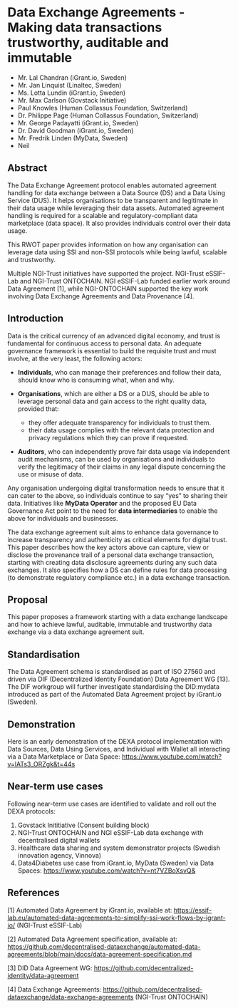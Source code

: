 # Data Exchange Agreements - Making data transactions trustworthy, auditable and immutable

- Mr. Lal Chandran (iGrant.io, Sweden)
- Mr. Jan Linquist (Linaltec, Sweden)
- Ms. Lotta Lundin (iGrant.io, Sweden)
- Mr. Max Carlson (Govstack Initiative)
- Paul Knowles (Human Collassus Foundation, Switzerland)
- Dr. Philippe Page (Human Collassus Foundation, Switzerland)
- Mr. George Padayatti (iGrant.io, Sweden) 
- Dr. David Goodman (iGrant.io, Sweden)
- Mr. Fredrik Linden (MyData, Sweden)
- Neil 

## Abstract

The Data Exchange Agreement protocol enables automated agreement handling for data exchange between a Data Source (DS) and a Data Using Service (DUS). It helps organisations to be transparent and legitimate in their data usage while leveraging their data assets. Automated agreement handling is required for a scalable and regulatory-compliant data marketplace (data space). It also provides individuals control over their data usage.

This RWOT paper provides information on how any organisation can leverage data using SSI and non-SSI protocols while being lawful, scalable and trustworthy.

Multiple NGI-Trust initiatives have supported the project. NGI-Trust eSSIF-Lab and NGI-Trust ONTOCHAIN. NGI eSSIF-Lab funded earlier work around Data Agreement [1], while NGI-ONTOCHAIN supported the key work involving Data Exchange Agreements and Data Provenance [4]. 
## Introduction

Data is the ​critical currency of an advanced digital economy, and trust is fundamental for continuous access to personal data. An adequate governance framework is essential to build the requisite trust and must involve, at the very least, the following actors:

- **Individuals**, who can manage their preferences and follow their data, should know who is consuming what, when and why.

- **Organisations**, which are either a DS or a DUS, should be able to leverage personal data and gain access to the right quality data, provided that:

   - they offer adequate transparency for individuals to trust them.
   - their data usage complies with the relevant data protection and privacy regulations which they can prove if requested.

- **Auditors**, who can independently prove fair data usage via independent audit mechanisms, can be used by organisations and individuals to ​verify the legitimacy of their claims in any legal dispute concerning the use or misuse of data.

Any organisation undergoing digital transformation needs to ensure that it can cater to the above, so individuals continue to say “yes” to sharing their data. Initiatives like **MyData Operator** and the proposed EU Data Governance Act point to the need for **data intermediaries** ​to enable the above for individuals and businesses.

The data exchange agreement suit aims to enhance data governance to ​increase transparency and authenticity as ​critical elements for digital trust. This paper describes how the key actors above can capture, view or disclose the provenance trail of a personal data exchange transaction​,​ starting with ​creating data disclosure agreements during any such data exchanges. It also specifies how a DS can define rules for data processing (to demonstrate regulatory compliance etc.) in a data exchange transaction.

## Proposal

This paper proposes a framework starting with a data exchange landscape and how to achieve lawful, auditable, immutable and trustworthy data exchange via a data exchange agreement suit. 

## Standardisation

The Data Agreement schema is standardised as part of ISO 27560 and driven via DIF (Decentralized Identity Foundation) Data Agreement WG [13]. The DIF workgroup will further investigate standardising the DID:mydata introduced as part of the Automated Data Agreement project by iGrant.io (Sweden).

## Demonstration

Here is an early demonstration of the DEXA protocol implementation with Data Sources, Data Using Services, and Individual with Wallet all interacting via a Data Marketplace or Data Space: https://www.youtube.com/watch?v=lATs3_ORZgk&t=44s
## Near-term use cases

Following near-term use cases are identified to validate and roll out the DEXA protocols:

1) Govstack Inititiative (Consent building block)
2) NGI-Trust ONTOCHAIN and NGI eSSIF-Lab data exchange with decentralised digital wallets
3) Healthcare data sharing and system demonstrator projects (Swedish innovation agency, Vinnova)
4) Data4Diabetes use case from iGrant.io, MyData (Sweden) via Data Spaces: https://www.youtube.com/watch?v=nt7VZBoXsvQ& 
## References

[1] Automated Data Agreement by iGrant.io, available at: https://essif-lab.eu/automated-data-agreements-to-simplify-ssi-work-flows-by-igrant-io/ (NGI-Trust eSSIF-Lab)

[2] Automated Data Agreement specification, available at: https://github.com/decentralised-dataexchange/automated-data-agreements/blob/main/docs/data-agreement-specification.md

[3] DID Data Agreement WG: https://github.com/decentralized-identity/data-agreement

[4] Data Exchange Agreements: https://github.com/decentralised-dataexchange/data-exchange-agreements (NGI-Trust ONTOCHAIN)